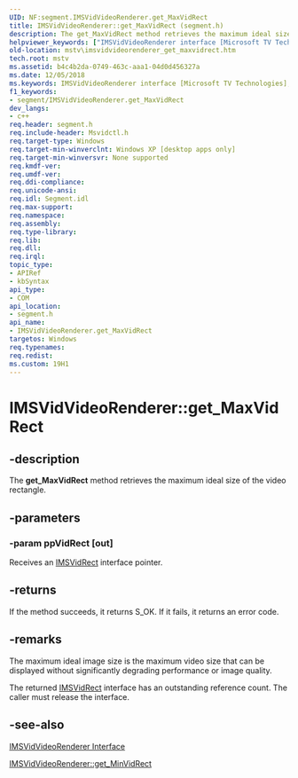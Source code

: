 ```yaml
---
UID: NF:segment.IMSVidVideoRenderer.get_MaxVidRect
title: IMSVidVideoRenderer::get_MaxVidRect (segment.h)
description: The get_MaxVidRect method retrieves the maximum ideal size of the video rectangle.helpviewer_keywords: ["IMSVidVideoRenderer interface [Microsoft TV Technologies]","get_MaxVidRect method","IMSVidVideoRenderer.get_MaxVidRect","IMSVidVideoRenderer::get_MaxVidRect","IMSVidVideoRendererget_MaxVidRect","get_MaxVidRect","get_MaxVidRect method [Microsoft TV Technologies]","get_MaxVidRect method [Microsoft TV Technologies]","IMSVidVideoRenderer interface","mstv.imsvidvideorenderer_get_maxvidrect","segment/IMSVidVideoRenderer::get_MaxVidRect"]
old-location: mstv\imsvidvideorenderer_get_maxvidrect.htm
tech.root: mstv
ms.assetid: b4c4b2da-0749-463c-aaa1-04d0d456327a
ms.date: 12/05/2018
ms.keywords: IMSVidVideoRenderer interface [Microsoft TV Technologies],get_MaxVidRect method, IMSVidVideoRenderer.get_MaxVidRect, IMSVidVideoRenderer::get_MaxVidRect, IMSVidVideoRendererget_MaxVidRect, get_MaxVidRect, get_MaxVidRect method [Microsoft TV Technologies], get_MaxVidRect method [Microsoft TV Technologies],IMSVidVideoRenderer interface, mstv.imsvidvideorenderer_get_maxvidrect, segment/IMSVidVideoRenderer::get_MaxVidRect
f1_keywords:
- segment/IMSVidVideoRenderer.get_MaxVidRect
dev_langs:
- c++
req.header: segment.h
req.include-header: Msvidctl.h
req.target-type: Windows
req.target-min-winverclnt: Windows XP [desktop apps only]
req.target-min-winversvr: None supported
req.kmdf-ver: 
req.umdf-ver: 
req.ddi-compliance: 
req.unicode-ansi: 
req.idl: Segment.idl
req.max-support: 
req.namespace: 
req.assembly: 
req.type-library: 
req.lib: 
req.dll: 
req.irql: 
topic_type:
- APIRef
- kbSyntax
api_type:
- COM
api_location:
- segment.h
api_name:
- IMSVidVideoRenderer.get_MaxVidRect
targetos: Windows
req.typenames: 
req.redist: 
ms.custom: 19H1
---
```


# IMSVidVideoRenderer::get_MaxVidRect


## -description


The <b>get_MaxVidRect</b> method retrieves the maximum ideal size of the video rectangle.


## -parameters




### -param ppVidRect [out]

Receives an <a href="https://docs.microsoft.com/previous-versions/windows/desktop/mstv/msvidrect">IMSVidRect</a> interface pointer.


## -returns



If the method succeeds, it returns S_OK. If it fails, it returns an error code.




## -remarks



The maximum ideal image size is the maximum video size that can be displayed without significantly degrading performance or image quality.

The returned <a href="https://docs.microsoft.com/previous-versions/windows/desktop/mstv/msvidrect">IMSVidRect</a> interface has an outstanding reference count. The caller must release the interface.




## -see-also




<a href="https://docs.microsoft.com/previous-versions/windows/desktop/mstv/msvidvideorenderer">IMSVidVideoRenderer Interface</a>



<a href="https://docs.microsoft.com/windows/desktop/api/segment/nf-segment-imsvidvideorenderer-get_minvidrect">IMSVidVideoRenderer::get_MinVidRect</a>
 

 

